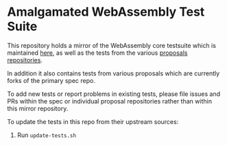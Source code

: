 Amalgamated WebAssembly Test Suite
==================================

This repository holds a mirror of the WebAssembly core testsuite which is
maintained [here](https://github.com/WebAssembly/spec/tree/master/test/core),
as well as the tests from the various [proposals
repositories](https://github.com/WebAssembly/proposals/blob/master/README.md).

In addition it also contains tests from various proposals which are currently
forks of the primary spec repo.

To add new tests or report problems in existing tests, please file issues and
PRs within the spec or individual proposal repositories rather than within this
mirror repository.

To update the tests in this repo from their upstream sources:

1. Run `update-tests.sh`
